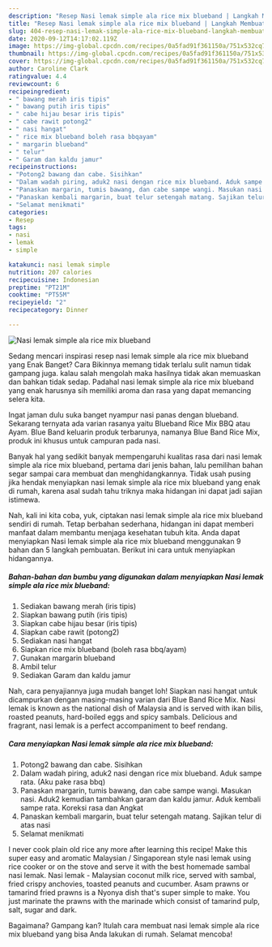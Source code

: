 ```yaml
---
description: "Resep Nasi lemak simple ala rice mix blueband | Langkah Membuat Nasi lemak simple ala rice mix blueband Yang Lezat Sekali"
title: "Resep Nasi lemak simple ala rice mix blueband | Langkah Membuat Nasi lemak simple ala rice mix blueband Yang Lezat Sekali"
slug: 404-resep-nasi-lemak-simple-ala-rice-mix-blueband-langkah-membuat-nasi-lemak-simple-ala-rice-mix-blueband-yang-lezat-sekali
date: 2020-09-12T14:17:02.119Z
image: https://img-global.cpcdn.com/recipes/0a5fad91f361150a/751x532cq70/nasi-lemak-simple-ala-rice-mix-blueband-foto-resep-utama.jpg
thumbnail: https://img-global.cpcdn.com/recipes/0a5fad91f361150a/751x532cq70/nasi-lemak-simple-ala-rice-mix-blueband-foto-resep-utama.jpg
cover: https://img-global.cpcdn.com/recipes/0a5fad91f361150a/751x532cq70/nasi-lemak-simple-ala-rice-mix-blueband-foto-resep-utama.jpg
author: Caroline Clark
ratingvalue: 4.4
reviewcount: 6
recipeingredient:
- " bawang merah iris tipis"
- " bawang putih iris tipis"
- " cabe hijau besar iris tipis"
- " cabe rawit potong2"
- " nasi hangat"
- " rice mix blueband boleh rasa bbqayam"
- " margarin blueband"
- " telur"
- " Garam dan kaldu jamur"
recipeinstructions:
- "Potong2 bawang dan cabe. Sisihkan"
- "Dalam wadah piring, aduk2 nasi dengan rice mix blueband. Aduk sampe rata. (Aku pake rasa bbq)"
- "Panaskan margarin, tumis bawang, dan cabe sampe wangi. Masukan nasi. Aduk2 kemudian tambahkan garam dan kaldu jamur. Aduk kembali sampe rata. Koreksi rasa dan Angkat"
- "Panaskan kembali margarin, buat telur setengah matang. Sajikan telur di atas nasi"
- "Selamat menikmati"
categories:
- Resep
tags:
- nasi
- lemak
- simple

katakunci: nasi lemak simple 
nutrition: 207 calories
recipecuisine: Indonesian
preptime: "PT21M"
cooktime: "PT55M"
recipeyield: "2"
recipecategory: Dinner

---
```



![Nasi lemak simple ala rice mix blueband](https://img-global.cpcdn.com/recipes/0a5fad91f361150a/751x532cq70/nasi-lemak-simple-ala-rice-mix-blueband-foto-resep-utama.jpg)

Sedang mencari inspirasi resep nasi lemak simple ala rice mix blueband yang Enak Banget? Cara Bikinnya memang tidak terlalu sulit namun tidak gampang juga. kalau salah mengolah maka hasilnya tidak akan memuaskan dan bahkan tidak sedap. Padahal nasi lemak simple ala rice mix blueband yang enak harusnya sih memiliki aroma dan rasa yang dapat memancing selera kita.

Ingat jaman dulu suka banget nyampur nasi panas dengan blueband. Sekarang ternyata ada varian rasanya yaitu Blueband Rice Mix BBQ atau Ayam. Blue Band keluarin produk terbarunya, namanya Blue Band Rice Mix, produk ini khusus untuk campuran pada nasi.

Banyak hal yang sedikit banyak mempengaruhi kualitas rasa dari nasi lemak simple ala rice mix blueband, pertama dari jenis bahan, lalu pemilihan bahan segar sampai cara membuat dan menghidangkannya. Tidak usah pusing jika hendak menyiapkan nasi lemak simple ala rice mix blueband yang enak di rumah, karena asal sudah tahu triknya maka hidangan ini dapat jadi sajian istimewa.


Nah, kali ini kita coba, yuk, ciptakan nasi lemak simple ala rice mix blueband sendiri di rumah. Tetap berbahan sederhana, hidangan ini dapat memberi manfaat dalam membantu menjaga kesehatan tubuh kita. Anda dapat menyiapkan Nasi lemak simple ala rice mix blueband menggunakan 9 bahan dan 5 langkah pembuatan. Berikut ini cara untuk menyiapkan hidangannya.

<!--inarticleads1-->

##### Bahan-bahan dan bumbu yang digunakan dalam menyiapkan Nasi lemak simple ala rice mix blueband:

1. Sediakan  bawang merah (iris tipis)
1. Siapkan  bawang putih (iris tipis)
1. Siapkan  cabe hijau besar (iris tipis)
1. Siapkan  cabe rawit (potong2)
1. Sediakan  nasi hangat
1. Siapkan  rice mix blueband (boleh rasa bbq/ayam)
1. Gunakan  margarin blueband
1. Ambil  telur
1. Sediakan  Garam dan kaldu jamur


Nah, cara penyajiannya juga mudah banget loh! Siapkan nasi hangat untuk dicampurkan dengan masing-masing varian dari Blue Band Rice Mix. Nasi lemak is known as the national dish of Malaysia and is served with ikan bilis, roasted peanuts, hard-boiled eggs and spicy sambals. Delicious and fragrant, nasi lemak is a perfect accompaniment to beef rendang. 

<!--inarticleads2-->

##### Cara menyiapkan Nasi lemak simple ala rice mix blueband:

1. Potong2 bawang dan cabe. Sisihkan
1. Dalam wadah piring, aduk2 nasi dengan rice mix blueband. Aduk sampe rata. (Aku pake rasa bbq)
1. Panaskan margarin, tumis bawang, dan cabe sampe wangi. Masukan nasi. Aduk2 kemudian tambahkan garam dan kaldu jamur. Aduk kembali sampe rata. Koreksi rasa dan Angkat
1. Panaskan kembali margarin, buat telur setengah matang. Sajikan telur di atas nasi
1. Selamat menikmati


I never cook plain old rice any more after learning this recipe! Make this super easy and aromatic Malaysian / Singaporean style nasi lemak using rice cooker or on the stove and serve it with the best homemade sambal nasi lemak. Nasi lemak - Malaysian coconut milk rice, served with sambal, fried crispy anchovies, toasted peanuts and cucumber. Asam prawns or tamarind fried prawns is a Nyonya dish that&#39;s super simple to make. You just marinate the prawns with the marinade which consist of tamarind pulp, salt, sugar and dark. 

Bagaimana? Gampang kan? Itulah cara membuat nasi lemak simple ala rice mix blueband yang bisa Anda lakukan di rumah. Selamat mencoba!

